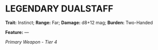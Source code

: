 ﻿---
tags:
  - Item
  - Weapon
name: 'LEGENDARY DUALSTAFF'
trait: 'Instinct'
range: 'Far'
damage: 'd8+12 mag'
burden: 'Two-Handed'
feat_name: 
feat_text: 
primary_or_secondary: 'Primary Weapon'
tier: 4
---

# LEGENDARY DUALSTAFF

**Trait:** Instinct; **Range:** Far; **Damage:** d8+12 mag; **Burden:** Two-Handed

**Feature:** —

*Primary Weapon - Tier 4*
